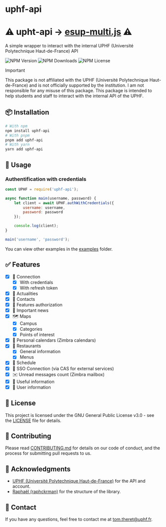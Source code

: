 # uphf-api

# ⚠️ upht-api -> [esup-multi.js](https://github.com/tom-theret/esup-multi.js) ⚠️

A simple wrapper to interact with the internal UPHF (Université Polytechnique Haut-de-France) API

![NPM Version](https://img.shields.io/npm/v/uphf-api)
![NPM Downloads](https://img.shields.io/npm/dy/uphf-api)
![NPM License](https://img.shields.io/npm/l/uphf-api)

> [!important]
> This package is not affiliated with the UPHF (Université Polytechnique Haut-de-France) and is not officially supported by the institution. I am not responsible for any misuse of this package. This package is intended to help students and staff to interact with the internal API of the UPHF.

## 📦 Installation

```bash
# With npm
npm install uphf-api
# With pnpm
pnpm add uphf-api
# With yarn
yarn add uphf-api
```

## 🔧 Usage

### Authentification with credentials

```javascript
const UPHF = require('uphf-api');

async function main(username, password) {
    let client = await UPHF.authWithCredentials({
        username: username,
        password: password
    });

    console.log(client);
}

main('username', 'password');
```

You can view other examples in the [examples](https://github.com/tom-theret/uphf-api/examples) folder.

## ✅ Features

- [x] 🔐 Connection
  - [x] With credentials
  - [x] With refresh token

- [x] 📰 Actualities
- [x] 📒 Contacts
- [x] 🪪 Features authorization
- [x] 📯 Important news
- [x] 🗺️ Maps
  - [x] Campus
  - [x] Categories
  - [x] Points of interest
- [x] 📅 Personal calendars (Zimbra calendars)
- [x] 🍴 Restaurants
  - [x] General information
  - [x] Menus
- [x] 📅 Schedule
- [x] 🔑 SSO Connection (via CAS for external services)
- [x] ✉️ Unread messages count (Zimbra mailbox)
- [x] 🫴 Useful information
- [x] 👨 User information

## 📜 License

This project is licensed under the GNU General Public License v3.0 - see the [LICENSE](https://github.com/tom-theret/uphf-api/LICENSE) file for details.

## 📝 Contributing

Please read [CONTRIBUTING.md](https://github.com/tom-theret/uphf-api/CONTRIBUTING.md) for details on our code of conduct, and the process for submitting pull requests to us.

## 🙏 Acknowledgments

- [UPHF (Université Polytechnique Haut-de-France)](https://www.uphf.fr/) for the API and account.
- [Raphaël (raphckrman)](https://github.com/raphckrman) for the structure of the library.

## 📧 Contact

If you have any questions, feel free to contact me at [tom.theret@uphf.fr](mailto:tom.theret@uphf.fr).
